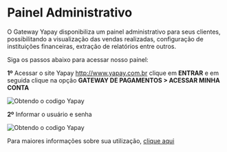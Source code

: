 # Painel Administrativo

O Gateway Yapay disponibiliza um painel administrativo para seus clientes, possibilitando a visualização das vendas realizadas, configuração de instituições financeiras, extração de relatórios entre outros. 

Siga os passos abaixo para acessar nosso painel:

**1º** Acessar o site Yapay <a href="http://www.yapay.com.br" target="_blank" class="linkPadraoVerde">http://www.yapay.com.br</a> clique em **ENTRAR** e em seguida clique na opção **GATEWAY DE PAGAMENTOS > ACESSAR MINHA CONTA**

![Obtendo o codigo Yapay](/images/ObterToken0.png "Obtendo o codigo Yapay")


**2º** Informar o usuário e senha

![Obtendo o codigo Yapay](/images/ObterToken00.png "Obtendo o codigo Yapay")


Para maiores informações sobre sua utilização, [clique aqui](https://atendimento.yapay.com.br/hc/pt-br/categories/360000373333-Gateway)
